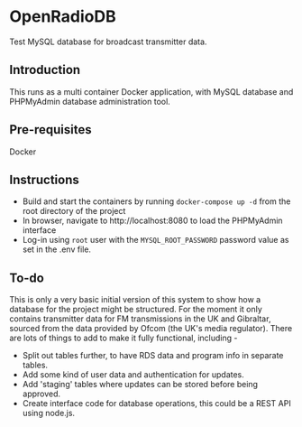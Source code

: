 # OpenRadioDB
 Test MySQL database for broadcast transmitter data.

## Introduction
This runs as a multi container Docker application, with MySQL database and PHPMyAdmin database administration tool.

## Pre-requisites
Docker

## Instructions
- Build and start the containers by running `docker-compose up -d` from the root directory of the project
- In browser, navigate to http://localhost:8080 to load the PHPMyAdmin interface
- Log-in using `root` user with the `MYSQL_ROOT_PASSWORD` password value as set in the .env file.

## To-do
This is only a very basic initial version of this system to show how a database for the project might be structured. For the moment it only contains transmitter data for FM transmissions in the UK and Gibraltar, sourced from the data provided by Ofcom (the UK's media regulator). There are lots of things to add to make it fully functional, including -

- Split out tables further, to have RDS data and program info in separate tables.
- Add some kind of user data and authentication for updates.
- Add 'staging' tables where updates can be stored before being approved.
- Create interface code for database operations, this could be a REST API using node.js.

 

